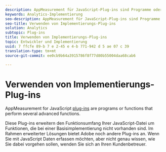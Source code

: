 ```yaml
---
description: AppMeasurement für JavaScript-Plug-ins sind Programme oder Funktionen, die verschiedene erweiterte Funktionen durchführen.
keywords: Analytics-Implementierung
seo-description: AppMeasurement für JavaScript-Plug-ins sind Programme oder Funktionen, die verschiedene erweiterte Funktionen durchführen.
seo-title: Verwenden von Implementierungs-Plug-ins
solution: Analytics
subtopic: Plug-ins
title: Verwenden von Implementierungs-Plug-ins
topic: Entwickler und Implementierung
uuid: 7 ffcfe 89-b 7 e 2-45 e 4-b 771-942 d 5 ae 07 c 39
translation-type: tm+mt
source-git-commit: ee0cb9b64a3915786f8f77d80b55004daa68cab6

---
```



# Verwenden von Implementierungs-Plug-ins

AppMeasurement for JavaScript [plug-ins](/help/implement/js-implementation/c-appmeasurement-js/plugins-support.md) are programs or functions that perform several advanced functions.

Diese Plug-ins erweitern den Funktionsumfang Ihrer JavaScript-Datei um Funktionen, die bei einer Basisimplementierung nicht vorhanden sind. Im Rahmen erweiterter Lösungen bietet Adobe noch andere Plug-ins an. Wenn Sie mit JavaScript Daten erfassen möchten, aber nicht genau wissen, wie Sie dabei vorgehen sollen, wenden Sie sich an Ihren Kundenbetreuer.
